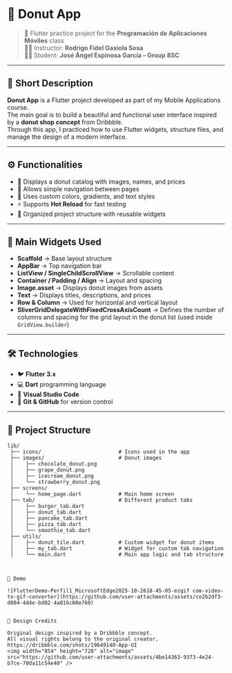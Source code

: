 # 🍩 Donut App  

> 📱 Flutter practice project for the **Programación de Aplicaciones Móviles** class  
> 👨‍🏫 Instructor: **Rodrigo Fidel Gaxiola Sosa**  
> 👨‍💻 Student: **José Ángel Espinosa García – Group 8SC**

---

## 🧁 Short Description  

**Donut App** is a Flutter project developed as part of my Mobile Applications course.  
The main goal is to build a beautiful and functional user interface inspired by a **donut shop concept** from Dribbble.  
Through this app, I practiced how to use Flutter widgets, structure files, and manage the design of a modern interface.  

---

## ⚙️ Functionalities  

- 🍩 Displays a donut catalog with images, names, and prices  
- 🧭 Allows simple navigation between pages  
- 🎨 Uses custom colors, gradients, and text styles  
- ⚡ Supports **Hot Reload** for fast testing  
- 💾 Organized project structure with reusable widgets  

---

## 🧱 Main Widgets Used  

- **Scaffold** → Base layout structure  
- **AppBar** → Top navigation bar  
- **ListView / SingleChildScrollView** → Scrollable content  
- **Container / Padding / Align** → Layout and spacing  
- **Image.asset** → Displays donut images from assets  
- **Text** → Displays titles, descriptions, and prices  
- **Row & Column** → Used for horizontal and vertical layout  
- **SliverGridDelegateWithFixedCrossAxisCount** → Defines the number of columns and spacing for the grid layout in the donut list (used inside `GridView.builder`)
---

## 🛠️ Technologies  

- 🐦 **Flutter 3.x**  
- 💻 **Dart** programming language  
- 🧩 **Visual Studio Code**  
- 🔧 **Git & GitHub** for version control  

---

## 📂 Project Structure  

```plaintext
lib/
 ├── icons/                         # Icons used in the app
 ├── images/                        # Donut images
 │    ├── chocolate_donut.png
 │    ├── grape_donut.png
 │    ├── icecream_donut.png
 │    └── strawberry_donut.png
 ├── screens/
 │    └── home_page.dart            # Main home screen
 ├── tab/                           # Different product tabs
 │    ├── burger_tab.dart
 │    ├── donut_tab.dart
 │    ├── pancake_tab.dart
 │    ├── pizza_tab.dart
 │    └── smoothie_tab.dart
 ├── utils/
 │    ├── donut_tile.dart           # Custom widget for donut items
 │    ├── my_tab.dart               # Widget for custom tab navigation
 │    └── main.dart                 # Main app logic and tab structure



🎥 Demo

![FlutterDemo-Perfil1_MicrosoftEdge2025-10-2618-45-05-ezgif com-video-to-gif-converter](https://github.com/user-attachments/assets/ce2b2df3-d004-4d4e-bd02-4a016c00e760)


🎨 Design Credits

Original design inspired by a Dribbble concept.
All visual rights belong to the original creator.
https://dribbble.com/shots/19649140-App-UI
<img width="854" height="728" alt="image" src="https://github.com/user-attachments/assets/4be14363-9373-4e24-b7ce-70da11c54e40" />















